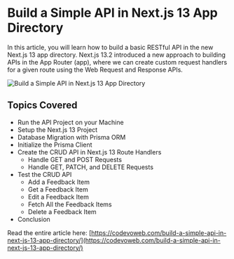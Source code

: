 # Build a Simple API in Next.js 13 App Directory

In this article, you will learn how to build a basic RESTful API in the new Next.js 13 app directory. Next.js 13.2 introduced a new approach to building APIs in the App Router (app), where we can create custom request handlers for a given route using the Web Request and Response APIs.

![Build a Simple API in Next.js 13 App Directory](https://codevoweb.com/wp-content/uploads/2023/04/Build-a-Simple-API-in-Next.js-13-App-Directory.webp)

## Topics Covered

- Run the API Project on your Machine
- Setup the Next.js 13 Project
- Database Migration with Prisma ORM
- Initialize the Prisma Client
- Create the CRUD API in Next.js 13 Route Handlers
    - Handle GET and POST Requests
    - Handle GET, PATCH, and DELETE Requests
- Test the CRUD API
    - Add a Feedback Item
    - Get a Feedback Item
    - Edit a Feedback Item
    - Fetch All the Feedback Items
    - Delete a Feedback Item
- Conclusion


Read the entire article here: [https://codevoweb.com/build-a-simple-api-in-next-js-13-app-directory/](https://codevoweb.com/build-a-simple-api-in-next-js-13-app-directory/)

